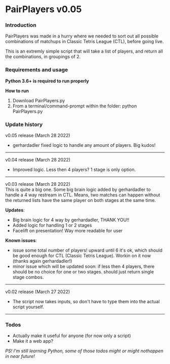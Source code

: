 # PairPlayers v0.05

### Introduction
PairPlayers was made in a hurry where we needed to sort out all possible combinations of
matchups in Classic Tetris League (CTL), before going live. 

This is an extremly simple script that will take a list of players, and return
all the combinations, in groupings of 2. 

### Requirements and usage
**Python 3.6+ is required to run properly**  
  
**How to run**  
1. Download PairPlayers.py
2. From a terminal/command-prompt within the folder: python PairPlayers.py


### Update history
v0.05 release (March 28 2022)  
- gerhardadler fixed logic to handle any amount of players. Big kudos!

---

v0.04 release (March 28 2022)  
- Improved logic. Less then 4 players? 1 stage is only option.  

---

v0.03 release (March 28 2022)  
This is quite a big one. Some big brain logic added by gerhardadler to handle a 4 way restream
in CTL. Means, two matches can happen without the returned lists have the same player on 
both stages at the same time.

  **Updates**:
  - Big brain logic for 4 way by gerhardadler, THANK YOU!!
  - Added logic for handling 1 or 2 stages
  - Facelift on presentation! Way more readable for user

  **Known issues**:
  - issue some total number of players! upward until 6 it's ok, which should be good enough for
    CTL (Classic Tetris League). Workin on it now (thanks again gerhardadler!)
  - minor issue which will be updated soon: if less then 4 players, there should be no choice
    for one or two stages. should just return single stage combos. 

---

v0.02 release (March 27 2022)
  - The script now takes inputs, so don't have to type them into the
    actual script yourself.

---

### Todos
- Actually make it useful for anyone (for now only a script)
- Make it a web app?

*PS! I'm still learning Python, some of those todos might or might nothappen in near future!*

